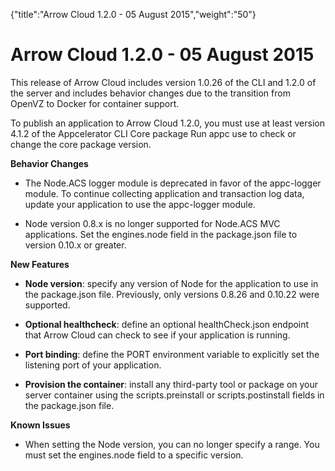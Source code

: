 {"title":"Arrow Cloud 1.2.0 - 05 August 2015","weight":"50"} 

# Arrow Cloud 1.2.0 - 05 August 2015

This release of Arrow Cloud includes version 1.0.26 of the CLI and 1.2.0 of the server and includes behavior changes due to the transition from OpenVZ to Docker for container support.

To publish an application to Arrow Cloud 1.2.0, you must use at least version 4.1.2 of the Appcelerator CLI Core package Run appc use to check or change the core package version.

**Behavior Changes**

*   The Node.ACS logger module is deprecated in favor of the appc-logger module. To continue collecting application and transaction log data, update your application to use the appc-logger module.
    
*   Node version 0.8.x is no longer supported for Node.ACS MVC applications. Set the engines.node field in the package.json file to version 0.10.x or greater.
    

**New Features**

*   **Node version**: specify any version of Node for the application to use in the package.json file. Previously, only versions 0.8.26 and 0.10.22 were supported.
    
*   **Optional healthcheck**: define an optional healthCheck.json endpoint that Arrow Cloud can check to see if your application is running.
    
*   **Port binding**: define the PORT environment variable to explicitly set the listening port of your application.
    
*   **Provision the container**: install any third-party tool or package on your server container using the scripts.preinstall or scripts.postinstall fields in the package.json file.
    

**Known Issues**

*   When setting the Node version, you can no longer specify a range. You must set the engines.node field to a specific version.